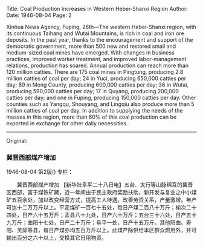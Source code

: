 Title: Coal Production Increases in Western Hebei-Shanxi Region
Author:
Date: 1946-08-04
Page: 2

Xinhua News Agency, Fuping, 28th—The western Hebei-Shanxi region, with its continuous Taihang and Wutai Mountains, is rich in coal and iron ore deposits. In the past year, thanks to the encouragement and support of the democratic government, more than 500 new and restored small and medium-sized coal mines have emerged. With changes in business practices, improved worker treatment, and improved labor-management relations, production has soared. Annual production can reach more than 120 million catties. There are 175 coal mines in Pingtung, producing 2.8 million catties of coal per day; 24 in Yuci, producing 650,000 catties per day; 89 in Meng County, producing 600,000 catties per day; 36 in Wutai, producing 590,000 catties per day; 17 in Quyang, producing 200,000 catties per day; and one in Fuping, producing 150,000 catties per day. Other counties such as Yangqu, Shouyang, and Lingqiu also produce more than 5 million catties of coal per day. In addition to supplying the needs of the masses in this region, more than 60% of this coal production can be exported in exchange for other daily necessities.



<hr /> 

Original: 


### 冀晋西部煤产增加

1946-08-04
第2版()
专栏：

　　冀晋西部煤产增加
    【新华社阜平二十八日电】五台、太行等山脉绵互的冀晋区西部，富于煤铁矿藏，近一年间由于民主政府奖励扶助，新开发与复业之中小煤矿五百余处，加以改变经营方式，提高工人待遇，改善劳资关系，产量激增。年产可达十二万万斤以上。平定煤矿一百七十五处，每日产煤二百八十万斤；榆次二十四处，日产六十五万斤；盂县八十九处，日产六十万斤；五台三十六处，日产五十九万斤；曲阳十七处，日产二十万斤；阜平一处，日产十五万斤。其他阳曲、寿阳、灵邱等县，每日产煤亦均五百万斤以上。此煤产除供给本区群众燃用外，并可输出百分之六十以上，交换其它日用物资。
